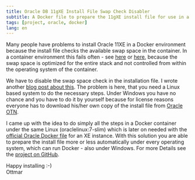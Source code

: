 ```yaml
---
title: Oracle DB 11gXE Install File Swap Check Disabler
subtitle: A Docker file to prepare the 11gXE install file for use in a container environment
tags: [project, oracle, docker]
lang: en
---
```

Many people have problems to install Oracle 11XE in a Docker environment because the install file checks the available swap space in the container. In a container environment this fails often - see [here][1] or [here][2], because the swap space is optimized for the entire stack and not controlled from within the operating system of the container.

We have to disable the swap space check in the installation file. I wrote another [blog post about this][3]. The problem is here, that you need a Linux based system to do the necessary steps. Under Windows you have no chance and you have to do it by yourself because for license reasons everyone has to download his/her own copy of the install file from [Oracle OTN][4].

I came up with the idea to do simply all the steps in a Docker container under the same Linux (oraclelinux:7-slim) which is later on needed with the [official Oracle Docker file][5] for an XE instance. With this solution you are able to prepare the install file more or less automatically under every operating system, which can run Docker - also under Windows. For more Details see the [project on GitHub][6].

Happy installing :-)  
Ottmar

[1]: https://github.com/oracle/docker-images/issues/294#issuecomment-301465754
[2]: https://www.elastichosts.com/blog/oracle-database-installation-on-a-container-running-centos/
[3]: /posts/2017-03-21-pitfalls-with-oracle-11g-xe-and-docker-on-mac-os
[4]: http://www.oracle.com/technetwork/database/database-technologies/express-edition/downloads/index.html
[5]: https://github.com/oracle/docker-images/blob/master/OracleDatabase/dockerfiles/11.2.0.2/Dockerfile.xe
[6]: https://github.com/ogobrecht/docker-ora11xe-swap-check-disabler
